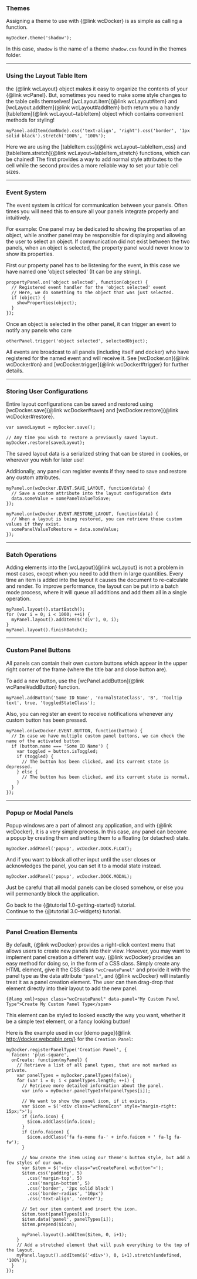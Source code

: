 ### Themes ###
Assigning a theme to use with {@link wcDocker} is as simple as calling a function.

```
myDocker.theme('shadow');
```
In this case, `shadow` is the name of a theme `shadow.css` found in the themes folder.



****
### Using the Layout Table Item ###
the {@link wcLayout} object makes it easy to organize the contents of your {@link wcPanel}. But, sometimes you need to make some style changes to the table cells themselves! [wcLayout.item]{@link wcLayout#item} and [wcLayout.addItem]{@link wcLayout#addItem} both return you a handy [tableItem]{@link wcLayout~tableItem} object which contains convenient methods for styling!

```
myPanel.addItem(domNode).css('text-align', 'right').css('border', '1px solid black').stretch('100%', '100%');
```

Here we are using the [tableItem.css]{@link wcLayout~tableItem_css} and [tableItem.stretch]{@link wcLayout~tableItem_stretch} functions, which can be chained!  The first provides a way to add normal style attributes to the cell while the second provides a more reliable way to set your table cell sizes.



****
### Event System ###
The event system is critical for communication between your panels.  Often times you will need this to ensure all your panels integrate properly and intuitively.

For example: One panel may be dedicated to showing the properties of an object, while another panel may be responsible for displaying and allowing the user to select an object.  If communication did not exist between the two panels, when an object is selected, the property panel would never know to show its properties.

First our property panel has to be listening for the event, in this case we have named one 'object selected' (It can be any string).

```
propertyPanel.on('object selected', function(object) {
  // Registered event handler for the 'object selected' event
  // Here, we do something to the object that was just selected.
  if (object) {
    showProperties(object);
  }
});

```
Once an object is selected in the other panel, it can trigger an event to notify any panels who care
```
otherPanel.trigger('object selected', selectedObject);
```
All events are broadcast to all panels (including itself and docker) who have registered for the named event and will receive it. See [wcDocker.on]{@link wcDocker#on} and [wcDocker.trigger]{@link wcDocker#trigger} for further details.



****
### Storing User Configurations ###
Entire layout configurations can be saved and restored using [wcDocker.save]{@link wcDocker#save} and [wcDocker.restore]{@link wcDocker#restore}.

```
var savedLayout = myDocker.save();

// Any time you wish to restore a previously saved layout.
myDocker.restore(savedLayout);
```
The saved layout data is a serialized string that can be stored in cookies, or wherever you wish for later use!

Additionally, any panel can register events if they need to save and restore any custom attributes.

```
myPanel.on(wcDocker.EVENT.SAVE_LAYOUT, function(data) {
  // Save a custom attribute into the layout configuration data
  data.someValue = somePanelValueToSave;
});

myPanel.on(wcDocker.EVENT.RESTORE_LAYOUT, function(data) {
  // When a layout is being restored, you can retrieve those custom values if they exist.
  somePanelValueToRestore = data.someValue;
});
```


****
### Batch Operations ###
Adding elements into the [wcLayout]{@link wcLayout} is not a problem in most cases, except when you need to add them in large quantities. Every time an item is added into the layout it causes the document to re-calculate and render. To improve performance, the layout can be put into a batch mode process, where it will queue all additions and add them all in a single operation.

```
myPanel.layout().startBatch();
for (var i = 0; i < 1000; ++i) {
  myPanel.layout().addItem($('div'), 0, i);
}
myPanel.layout().finishBatch();
```


****
### Custom Panel Buttons ###
All panels can contain their own custom buttons which appear in the upper right corner of the frame (where the title bar and close button are).

To add a new button, use the [wcPanel.addButton]{@link wcPanel#addButton} function.
```
myPanel.addButton('Some ID Name', 'normalStateClass', 'B', 'Tooltip text', true, 'toggledStateClass');
```

Also, you can register an event to receive notifications whenever any custom button has been pressed.
```
myPanel.on(wcDocker.EVENT.BUTTON, function(button) {
  // In case we have multiple custom panel buttons, we can check the name of the activated button
  if (button.name === 'Some ID Name') {
    var toggled = button.isToggled;
    if (toggled) {
      // The button has been clicked, and its current state is depressed.
    } else {
      // The button has been clicked, and its current state is normal.
    }
  }
});
```


****
### Popup or Modal Panels ###
Popup windows are a part of almost any application, and with {@link wcDocker}, it is a very simple process.  In this case, any panel can become a popup by creating them and setting them to a floating (or detached) state.
```
myDocker.addPanel('popup', wcDocker.DOCK.FLOAT);
```

And if you want to block all other input until the user closes or acknowledges the panel, you can set it to a modal state instead.
```
myDocker.addPanel('popup', wcDocker.DOCK.MODAL);
```

Just be careful that all modal panels can be closed somehow, or else you will permenantly block the application.


Go back to the {@tutorial 1.0-getting-started} tutorial.  
Continue to the {@tutorial 3.0-widgets} tutorial.


****
### Panel Creation Elements ###
By default, {@link wcDocker} provides a right-click context menu that allows users to create new panels into their view. However, you may want to implement panel creation a different way. {@link wcDocker} provides an easy method for doing so, in the form of a CSS class. Simply create any HTML element, give it the CSS class `"wcCreatePanel"` and provide it with the panel type as the data attribute `"panel"`, and {@link wcDocker} will instantly treat it as a panel creation element. The user can then drag-drop that element directly into their layout to add the new panel.

```
{@lang xml}<span class="wcCreatePanel" data-panel="My Custom Panel Type">Create My Custom Panel Type</span>
```

This element can be styled to looked exactly the way you want, whether it be a simple text element, or a fancy looking button!

Here is the example used in our [demo page]{@link http://docker.webcabin.org/} for the `Creation Panel`:

```
myDocker.registerPanelType('Creation Panel', {
  faicon: 'plus-square',
  onCreate: function(myPanel) {
    // Retrieve a list of all panel types, that are not marked as private.
    var panelTypes = myDocker.panelTypes(false);
    for (var i = 0; i < panelTypes.length; ++i) {
      // Retrieve more detailed information about the panel.
      var info = myDocker.panelTypeInfo(panelTypes[i]);

      // We want to show the panel icon, if it exists.
      var $icon = $('<div class="wcMenuIcon" style="margin-right: 15px;">');
      if (info.icon) {
        $icon.addClass(info.icon);
      }
      if (info.faicon) {
        $icon.addClass('fa fa-menu fa-' + info.faicon + ' fa-lg fa-fw');
      }

      // Now create the item using our theme's button style, but add a few styles of our own.
      var $item = $('<div class="wcCreatePanel wcButton">');
      $item.css('padding', 5)
        .css('margin-top', 5)
        .css('margin-bottom', 5)
        .css('border', '2px solid black')
        .css('border-radius', '10px')
        .css('text-align', 'center');

      // Set our item content and insert the icon.
      $item.text(panelTypes[i]);
      $item.data('panel', panelTypes[i]);
      $item.prepend($icon);

      myPanel.layout().addItem($item, 0, i+1);
    }
    // Add a stretched element that will push everything to the top of the layout.
    myPanel.layout().addItem($('<div>'), 0, i+1).stretch(undefined, '100%');
  }
});
```